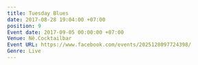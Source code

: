 ```yaml
---
title: Tuesday Blues
date: 2017-08-28 19:04:00 +07:00
position: 9
Event date: 2017-09-05 00:00:00 +07:00
Venue: Nê.Cocktailbar
Event URL: https://www.facebook.com/events/2025128097724398/
Genre: Live
---
```



